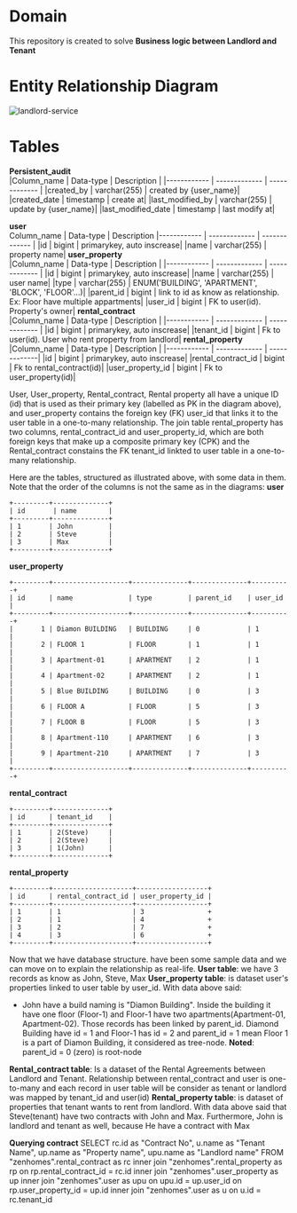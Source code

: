# Domain
This repository is created to solve **Business logic between Landlord and Tenant**
# Entity Relationship Diagram
![landlord-service](https://serving.photos.photobox.com/85933885ea1dd84c94183f5c5a733afc8cd93171dd6f2229ceea02e170b46569e21d6f62.jpg)
# Tables
**Persistent_audit**  
|Column_name | Data-type | Description |
|------------ | ------------- | ------------- |
|created_by | varchar(255) | created by {user_name}|
|created_date | timestamp | create at|
|last_modified_by | varchar(255) | update by {user_name}|
|last_modified_date | timestamp | last modify at|

**user**  
Column_name | Data-type | Description 
|------------ | ------------- | ------------- |
|id | bigint | primarykey, auto inscrease|
|name | varchar(255) | property name|
**user_property**  
|Column_name | Data-type | Description |
|------------ | ------------- | ------------- |
|id | bigint | primarykey, auto inscrease|
|name | varchar(255) | user name|
|type | varchar(255) | ENUM('BUILDING', 'APARTMENT', 'BLOCK', 'FLOOR'...)|
|parent_id | bigint | link to id as know as relationship. Ex: Floor have multiple appartments|
|user_id | bigint | FK to user(id). Property's owner|
**rental_contract**  
|Column_name | Data-type | Description |
|------------ | ------------- | ------------- |
|id | bigint | primarykey, auto inscrease|
|tenant_id | bigint | Fk to user(id). User who rent property from landlord|
**rental_property**  
|Column_name | Data-type | Description |
|------------ | ------------- | -------------|
|id | bigint | primarykey, auto inscrease|
|rental_contract_id | bigint | Fk to rental_contract(id)|
|user_property_id | bigint | Fk to user_property(id)|

User, User_property, Rental_contract, Rental property all have a unique ID (id) that is used as their primary key (labelled as PK in the diagram above), and user_property contains the foreign key (FK) user_id that links it to the user table in a one-to-many relationship. The join table rental_property  has two columns, rental_contract_id and user_property_id, which are both foreign keys that make up a composite primary key (CPK) and the Rental_contract constains the FK tenant_id linkted to user table in a one-to-many relationship.

Here are the tables, structured as illustrated above, with some data in them. Note that the order of the columns is not the same as in the diagrams:
**user**
```
+---------+--------------+
| id       | name        | 
+---------+--------------+
| 1       | John         |
| 2       | Steve        |
| 3       | Max          |
+---------+--------------+
```
**user_property**
```
+---------+-------------------+--------------+--------------+----------+
| id      | name              | type         | parent_id    | user_id  |
+---------+-------------------+--------------+--------------+----------+
|       1 | Diamon BUILDING   | BUILDING     | 0            | 1        |
|       2 | FLOOR 1           | FLOOR        | 1            | 1        |
|       3 | Apartment-01      | APARTMENT    | 2            | 1        |
|       4 | Apartment-02      | APARTMENT    | 2            | 1        |
|       5 | Blue BUILDING     | BUILDING     | 0            | 3        |
|       6 | FLOOR A           | FLOOR        | 5            | 3        |
|       7 | FLOOR B           | FLOOR        | 5            | 3        |
|       8 | Apartment-110     | APARTMENT    | 6            | 3        |
|       9 | Apartment-210     | APARTMENT    | 7            | 3        |
+---------+-------------------+--------------+--------------+----------+
```
**rental_contract**
```
+---------+--------------+
| id      | tenant_id    | 
+---------+--------------+
| 1       | 2(Steve)     |
| 2       | 2(Steve)     |
| 3       | 1(John)      |
+---------+--------------+
```
**rental_property**
```
+---------+--------------------+------------------+
| id      | rental_contract_id | user_property_id | 
+---------+--------------------+------------------+
| 1       | 1                  | 3                +
| 2       | 1                  | 4                +
| 3       | 2                  | 7                +
| 4       | 3                  | 6                +
+---------+--------------------+------------------+
```
Now that we have database structure. have been some sample data and we can move on to explain the relationship as real-life.
**User table**: we have 3 records as know as John, Steve, Max
**User_property table**: is dataset user's properties linked to user table by user_id. With data above said: 
- John have a build naming is "Diamon Building". Inside the building it have one floor (Floor-1) and Floor-1 have two apartments(Apartment-01, Apartment-02). Those records has been linked by parent_id. Diamond Building have id = 1 and Floor-1 has id = 2 and parent_id = 1 mean Floor 1 is a part of Diamon Building, it considered as tree-node.
**Noted**: parent_id = 0 (zero) is root-node

**Rental_contract table**: Is a dataset of the Rental Agreements between Landlord and Tenant.
Relationship between rental_contract and user is one-to-many and each record in user table will be consider as tenant or landlord was mapped by tenant_id and user(id)
**Rental_property table**: is dataset of properties that tenant wants to rent from landlord.
With data above said that Steve(tenant) have two contracts with John and Max. Furthermore, John is landlord and tenant as well, because He have a contract with Max

**Querying contract**
SELECT 
	rc.id as "Contract No",
	u.name as "Tenant Name",
	up.name as "Property name",
	upu.name as "Landlord name"
FROM "zenhomes".rental_contract as rc
inner join "zenhomes".rental_property as rp
on rp.rental_contract_id = rc.id
inner join "zenhomes".user_property as up
inner join "zenhomes".user as upu
on upu.id = up.user_id
on rp.user_property_id = up.id
inner join "zenhomes".user as u
on u.id = rc.tenant_id

